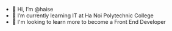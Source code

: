- 👋 Hi, I’m @haise
- 👀 I’m currently learning IT at Ha Noi Polytechnic College
- 🌱 I'm looking to learn more to become a Front End Developer




